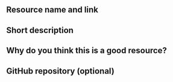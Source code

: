 ## Resource name and link

<!-- Add the resource name and the link in this section -->

<!-- eg. [Resource Name](link) -> Use this format(including the square and round brackets) to add name link of resource -->

## Short description

<!-- Include a short description of the resource in this section -->

## Why do you think this is a good resource?

<!-- Add a reason that why the resource can be helpful to the community -->

## GitHub repository (optional)

<!-- Add the link to the GitHub repository of the resource (if any) -->
